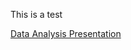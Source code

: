 This is a test

[Data Analysis Presentation](https://docs.google.com/presentation/d/1xu2-0oqt0kZ4R7EPeCExpIaUG77ksRutQY32ASK0gZQ/edit#slide=id.p)
